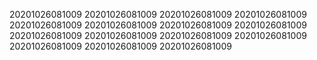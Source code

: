20201026081009
20201026081009
20201026081009
20201026081009
20201026081009
20201026081009
20201026081009
20201026081009
20201026081009
20201026081009
20201026081009
20201026081009
20201026081009
20201026081009
20201026081009
